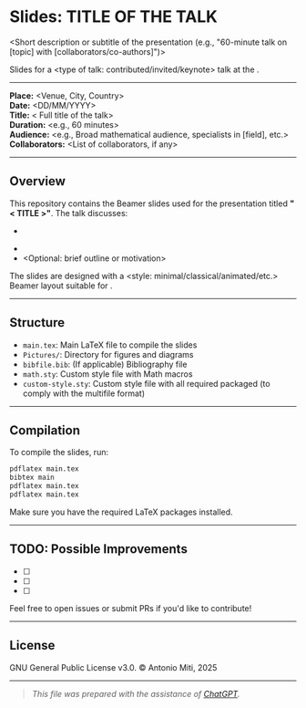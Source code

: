 # Slides: TITLE OF THE TALK

<Short description or subtitle of the presentation (e.g., "60-minute talk on [topic] with [collaborators/co-authors]")>

Slides for a <type of talk: contributed/invited/keynote> talk at the [<EVENT NAME>](<EVENT URL>).

---

**Place:** <Venue, City, Country>  
**Date:** <DD/MM/YYYY>  
**Title:** < Full title of the talk>  
**Duration:** <e.g., 60 minutes>  
**Audience:** <e.g., Broad mathematical audience, specialists in [field], etc.>  
**Collaborators:** <List of collaborators, if any>  

---

## Overview

This repository contains the Beamer slides used for the presentation titled **"< TITLE >"**. The talk discusses:

- <Main topic or theme>
- <Another key point or result>
- <Optional: brief outline or motivation>

The slides are designed with a <style: minimal/classical/animated/etc.> Beamer layout suitable for <type of audience>.

---

## Structure

- `main.tex`: Main LaTeX file to compile the slides  
- `Pictures/`: Directory for figures and diagrams  
- `bibfile.bib`: (If applicable) Bibliography file  
- `math.sty`: Custom style file with Math macros
- `custom-style.sty`: Custom style file with all required packaged (to comply with the multifile format)

---

## Compilation

To compile the slides, run:

```bash
pdflatex main.tex
bibtex main
pdflatex main.tex
pdflatex main.tex
````

Make sure you have the required LaTeX packages installed.

---

## TODO: Possible Improvements

* [ ] <Add a slide on...>
* [ ] <Clarify section about...>
* [ ] <Polish layout or animations>

Feel free to open issues or submit PRs if you'd like to contribute!

---

## License
GNU General Public License v3.0.
© Antonio Miti, 2025

---

> *This file was prepared with the assistance of [ChatGPT](https://openai.com/chatgpt).*


